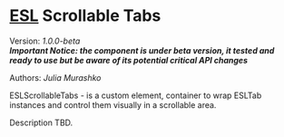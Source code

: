 # [ESL](../../../README.md) Scrollable Tabs

Version: *1.0.0-beta*  
***Important Notice: the component is under beta version, it tested and ready to use but be aware of its potential critical API changes***

Authors: *Julia Murashko*

ESLScrollableTabs - is a custom element, container to wrap ESLTab instances and control them visually in a scrollable area.

Description TBD.
